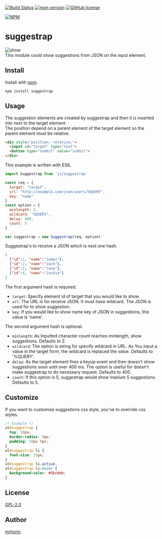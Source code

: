 [![Build Status](https://travis-ci.org/mrhorin/suggestrap.svg?branch=master)](https://travis-ci.org/mrhorin/suggestrap)
[![npm version](https://badge.fury.io/js/suggestrap.svg)](https://badge.fury.io/js/suggestrap)
[![GitHub license](https://img.shields.io/badge/license-GPLv2-blue.svg)](https://raw.githubusercontent.com/mrhorin/suggestrap/master/LICENSE)  

[![NPM](https://nodei.co/npm/suggestrap.png)](https://nodei.co/npm/suggestrap/)

# suggestrap
![show](https://user-images.githubusercontent.com/6502717/31308201-7997988c-abad-11e7-865d-0507c59b6f6b.gif)  
This module could show suggestions from JSON on the input element.

## Install
Install with [npm](https://www.npmjs.com/).
```
npm install suggestrap
```

## Usage
The suggestion elements are created by suggestrap and then it is inserted into next to the target element.  
The position depend on a parent element of the target element so the parent element must be relative.
```html
<div style="position: relative;">
  <input id="target" type="text">
  <button type="submit" value="submit">
</div>
```
This example is written with ES6.  
```javascript
import Suggestrap from 'js/suggestrap'

const req = {
  target: "target",
  url: "http://example.com/json/users/%QUERY",
  key: "name"
}
const option = {
  minlength: 2,
  wildcard: "%QUERY",
  delay: 400,
  count: 5
}

var suggestrap = new Suggestrap(req, option)
```
Suggestrap's to receive a JSON which is nest one hash.
```json
[
  {"id":1, "name":"James"},
  {"id":2, "name":"Jack"},
  {"id":3, "name":"Jane"},
  {"id":4, "name":"Jackie"}
]
```  

The first argument hash is required.
- `target`: Specify element id of target that you would like to show.
- `url`: The URL is for receive JSON. It must have wildcard. The JSON is used for to show suggestion.
- `key`: If you would like to show name key of JSON in suggestions, this value is 'name'.

The second argument hash is optional.
- `minlength`: As Inputted character count reaches minlength, show suggestions. Defaults to 2.
- `wildcard`: The option is string for specify wildcard in URL. As You input a value in the target form, the wildcard is replaced the value. Defaults to '%QUERY'.
- `delay`: As the target element fires a keyup event and then doesn't show suggestions soon until over 400 ms. The option is useful for doesn't make suggestrap to do necessary request. Defaults to 400.
- `count`: If this option is 5, suggestrap would show maxium 5 suggestions. Defaults to 5.

## Customize
If you want to customize suggestions css style, you've to override css styles.
```css
/* Example */
ul#suggestrap {
  top: 50px;
  border-radius: 0px;
  padding: 10px 0px;
}
ul#suggestrap li {
  font-size: 15px;
}
ul#suggestrap li.active,
ul#suggestrap li:hover {
  background-color: #5bc0de;
}

```

## License
[GPL-2.0](https://opensource.org/licenses/GPL-2.0)

## Author
[mrhorin](https://github.com/mrhorin)
